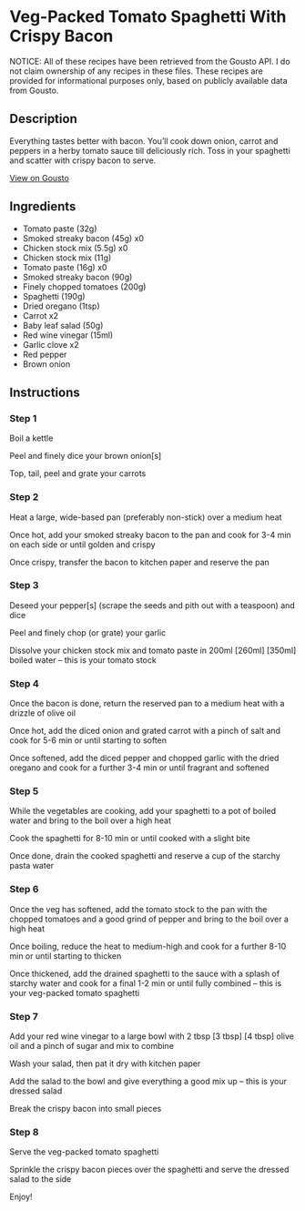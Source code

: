 # Veg-Packed Tomato Spaghetti With Crispy Bacon

NOTICE: All of these recipes have been retrieved from the Gousto API. I do not claim ownership of any recipes in these files. These recipes are provided for informational purposes only, based on publicly available data from Gousto.

## Description

Everything tastes better with bacon. You’ll cook down onion, carrot and peppers in a herby tomato sauce till deliciously rich. Toss in your spaghetti and scatter with crispy bacon to serve. 

[View on Gousto](https://www.gousto.co.uk/recipes/cookbook/veg-packed-tomato-spaghetti-with-crispy-bacon)

## Ingredients

- Tomato paste (32g)
- Smoked streaky bacon (45g) x0
- Chicken stock mix (5.5g) x0
- Chicken stock mix (11g)
- Tomato paste (16g) x0
- Smoked streaky bacon (90g)
- Finely chopped tomatoes (200g)
- Spaghetti (190g)
- Dried oregano (1tsp)
- Carrot x2
- Baby leaf salad (50g)
- Red wine vinegar (15ml)
- Garlic clove x2
- Red pepper
- Brown onion

## Instructions


### Step 1

Boil a kettle

Peel and finely dice your brown onion[s]

Top, tail, peel and grate your carrots


### Step 2

Heat a large, wide-based pan (preferably non-stick) over a medium heat

Once hot, add your smoked streaky bacon to the pan and cook for 3-4 min on each side or until golden and crispy

Once crispy, transfer the bacon to kitchen paper and reserve the pan


### Step 3

Deseed your pepper[s] (scrape the seeds and pith out with a teaspoon) and dice

Peel and finely chop (or grate) your garlic

Dissolve your chicken stock mix and tomato paste in 200ml <span class="text-purple">[260ml]</span> <span class="text-danger"> [350ml]</span> boiled water – this is your tomato stock


### Step 4

Once the bacon is done, return the reserved pan to a medium heat with a drizzle of olive oil

Once hot, add the diced onion and grated carrot with a pinch of salt and cook for 5-6 min or until starting to soften

Once softened, add the diced pepper and chopped garlic with the dried oregano and cook for a further 3-4 min or until fragrant and softened


### Step 5

While the vegetables are cooking, add your spaghetti to a pot of boiled water and bring to the boil over a high heat

Cook the spaghetti for 8-10 min or until cooked with a slight bite

Once done, drain the cooked spaghetti and reserve a cup of the starchy pasta water


### Step 6

Once the veg has softened, add the tomato stock to the pan with the chopped tomatoes and a good grind of pepper and bring to the boil over a high heat

Once boiling, reduce the heat to medium-high and cook for a further 8-10 min or until starting to thicken

Once thickened, add the drained spaghetti to the sauce with a splash of starchy water and cook for a final 1-2 min or until fully combined – this is your veg-packed tomato spaghetti


### Step 7

Add your red wine vinegar to a large bowl with 2 tbsp <span class="text-purple">[3 tbsp]</span> <span class="text-danger">[4 tbsp] </span>olive oil and a pinch of sugar and mix to combine

Wash your salad, then pat it dry with kitchen paper

Add the salad to the bowl and give everything a good mix up – this is your dressed salad

Break the crispy bacon into small pieces

### Step 8

Serve the veg-packed tomato spaghetti

Sprinkle the crispy bacon pieces over the spaghetti and serve the dressed salad to the side

Enjoy!

